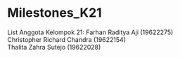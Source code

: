 # Milestones_K21

List Anggota Kelompok 21:
Farhan Raditya Aji (19622275)</br>
Christopher Richard Chandra (19622154)</br>
Thalita Zahra Sutejo (19622028)
